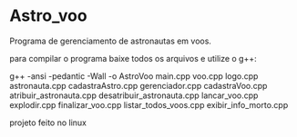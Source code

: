 # Astro_voo

Programa de gerenciamento de astronautas em voos.

para compilar o programa baixe todos os arquivos e utilize o g++:


g++ -ansi -pedantic -Wall -o AstroVoo main.cpp voo.cpp logo.cpp astronauta.cpp cadastraAstro.cpp gerenciador.cpp cadastraVoo.cpp atribuir_astronauta.cpp desatribuir_astronauta.cpp lancar_voo.cpp explodir.cpp finalizar_voo.cpp listar_todos_voos.cpp exibir_info_morto.cpp

projeto feito no linux
